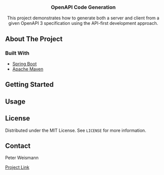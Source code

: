 <!-- PROJECT LOGO -->
<br />
<p align="center">
  <h3 align="center">OpenAPI Code Generation</h3>

  <p align="center">
    This project demonstrates how to generate both a server and client from a given
    OpenAPI 3 specification using the API-first development approach.
    <br />
  </p>
</p>

<!-- ABOUT THE PROJECT -->
## About The Project



### Built With

* [Spring Boot](https://spring.io/)
* [Apache Maven](https://spring.io/)


<!-- GETTING STARTED -->
## Getting Started



<!-- USAGE EXAMPLES -->
## Usage



<!-- LICENSE -->
## License

Distributed under the MIT License. See `LICENSE` for more information.


<!-- CONTACT -->
## Contact

Peter Weismann

[Project Link](https://github.com/pwnmn/xxx)